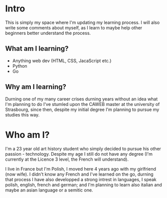 # Intro

This is simply my space where I'm updating my learning process. I will also write some comments about myself, as I learn to maybe help other beginners better understand the process.

## What am I learning?

* Anything web dev (HTML, CSS, JacaScript etc.)
* Python 
* Go 

## Why am I learning?

Durning one of my many career crises durning years without an idea what I'm planning to do I've stumled upon the CAWEB master at the university of Strasbourg, since then, despite my initial degree I'm planning to pursue my studies this way.

# Who am I?

I'm a 23 year old art history student who simply decided to pursue his other passion - technology. Despite my age I still do not have any degree (I'm currently at the Licence 3 level, the French will understand). 

I live in France but I'm Polish, I moved here 4 years ago with my girlfriend (now wife). I didn't know any French and I've learned on the go, durning that process I have also developped a strong intrest in languages, I speak polish, english, french and german; and I'm planning to learn also italian and maybe an asian language or a semitic one. 
